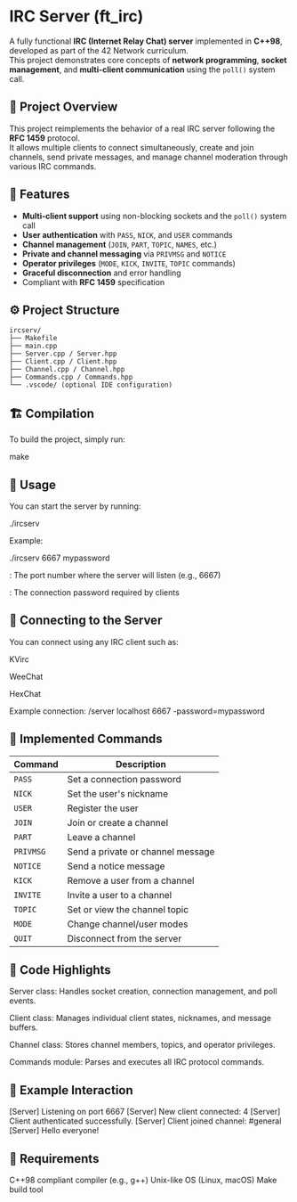 # IRC Server (ft_irc)

A fully functional **IRC (Internet Relay Chat) server** implemented in **C++98**, developed as part of the 42 Network curriculum.  
This project demonstrates core concepts of **network programming**, **socket management**, and **multi-client communication** using the `poll()` system call.


## 📘 Project Overview

This project reimplements the behavior of a real IRC server following the **RFC 1459** protocol.  
It allows multiple clients to connect simultaneously, create and join channels, send private messages, and manage channel moderation through various IRC commands.


## 🧩 Features

- **Multi-client support** using non-blocking sockets and the `poll()` system call  
- **User authentication** with `PASS`, `NICK`, and `USER` commands  
- **Channel management** (`JOIN`, `PART`, `TOPIC`, `NAMES`, etc.)  
- **Private and channel messaging** via `PRIVMSG` and `NOTICE`  
- **Operator privileges** (`MODE`, `KICK`, `INVITE`, `TOPIC` commands)  
- **Graceful disconnection** and error handling  
- Compliant with **RFC 1459** specification  


## ⚙️ Project Structure

```
ircserv/
├── Makefile
├── main.cpp
├── Server.cpp / Server.hpp
├── Client.cpp / Client.hpp
├── Channel.cpp / Channel.hpp
├── Commands.cpp / Commands.hpp
└── .vscode/ (optional IDE configuration)
```

## 🏗️ Compilation

To build the project, simply run:

make


## 🚀 Usage

You can start the server by running:

./ircserv <port> <password>


Example:

./ircserv 6667 mypassword


<port>: The port number where the server will listen (e.g., 6667)

<password>: The connection password required by clients


## 💬 Connecting to the Server

You can connect using any IRC client such as:

KVirc

WeeChat

HexChat

Example connection:
/server localhost 6667 -password=mypassword


## 🧠 Implemented Commands

| Command   | Description                       |
| --------- | --------------------------------- |
| `PASS`    | Set a connection password         |
| `NICK`    | Set the user's nickname           |
| `USER`    | Register the user                 |
| `JOIN`    | Join or create a channel          |
| `PART`    | Leave a channel                   |
| `PRIVMSG` | Send a private or channel message |
| `NOTICE`  | Send a notice message             |
| `KICK`    | Remove a user from a channel      |
| `INVITE`  | Invite a user to a channel        |
| `TOPIC`   | Set or view the channel topic     |
| `MODE`    | Change channel/user modes         |
| `QUIT`    | Disconnect from the server        |


## 🧱 Code Highlights

Server class: Handles socket creation, connection management, and poll events.

Client class: Manages individual client states, nicknames, and message buffers.

Channel class: Stores channel members, topics, and operator privileges.

Commands module: Parses and executes all IRC protocol commands.

## 🧪 Example Interaction

[Server] Listening on port 6667
[Server] New client connected: 4
[Server] Client authenticated successfully.
[Server] Client joined channel: #general
[Server] <alperen> Hello everyone!


## 🧰 Requirements

C++98 compliant compiler (e.g., g++)
Unix-like OS (Linux, macOS)
Make build tool
